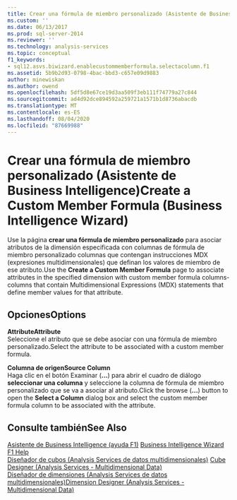 ```yaml
---
title: Crear una fórmula de miembro personalizado (Asistente de Business Intelligence) | Microsoft Docs
ms.custom: ''
ms.date: 06/13/2017
ms.prod: sql-server-2014
ms.reviewer: ''
ms.technology: analysis-services
ms.topic: conceptual
f1_keywords:
- sql12.asvs.biwizard.enablecustommemberformula.selectacolumn.f1
ms.assetid: 5b9b2d93-0798-4bac-bbd3-c657e09d9883
author: minewiskan
ms.author: owend
ms.openlocfilehash: 5df5d8e67ce19d3aa509f3eb111f74779a27c844
ms.sourcegitcommit: ad4d92dce894592a259721a1571b1d8736abacdb
ms.translationtype: MT
ms.contentlocale: es-ES
ms.lasthandoff: 08/04/2020
ms.locfileid: "87669988"
---
```

# <a name="create-a-custom-member-formula-business-intelligence-wizard"></a><span data-ttu-id="efff0-102">Crear una fórmula de miembro personalizado (Asistente de Business Intelligence)</span><span class="sxs-lookup"><span data-stu-id="efff0-102">Create a Custom Member Formula (Business Intelligence Wizard)</span></span>
  <span data-ttu-id="efff0-103">Use la página **crear una fórmula de miembro personalizado** para asociar atributos de la dimensión especificada con columnas de fórmula de miembro personalizado columnas que contengan instrucciones MDX (expresiones multidimensionales) que definan los valores de miembro de ese atributo.</span><span class="sxs-lookup"><span data-stu-id="efff0-103">Use the **Create a Custom Member Formula** page to associate attributes in the specified dimension with custom member formula columns-columns that contain Multidimensional Expressions (MDX) statements that define member values for that attribute.</span></span>  
  
## <a name="options"></a><span data-ttu-id="efff0-104">Opciones</span><span class="sxs-lookup"><span data-stu-id="efff0-104">Options</span></span>  
 <span data-ttu-id="efff0-105">**Attribute**</span><span class="sxs-lookup"><span data-stu-id="efff0-105">**Attribute**</span></span>  
 <span data-ttu-id="efff0-106">Seleccione el atributo que se debe asociar con una fórmula de miembro personalizado.</span><span class="sxs-lookup"><span data-stu-id="efff0-106">Select the attribute to be associated with a custom member formula.</span></span>  
  
 <span data-ttu-id="efff0-107">**Columna de origen**</span><span class="sxs-lookup"><span data-stu-id="efff0-107">**Source Column**</span></span>  
 <span data-ttu-id="efff0-108">Haga clic en el botón Examinar (**...**) para abrir el cuadro de diálogo **seleccionar una columna** y seleccione la columna de fórmula de miembro personalizado que se va a asociar al atributo.</span><span class="sxs-lookup"><span data-stu-id="efff0-108">Click the browse (**...**) button to open the **Select a Column** dialog box and select the custom member formula column to be associated with the attribute.</span></span>  
  
## <a name="see-also"></a><span data-ttu-id="efff0-109">Consulte también</span><span class="sxs-lookup"><span data-stu-id="efff0-109">See Also</span></span>  
 <span data-ttu-id="efff0-110">[Asistente de Business Intelligence (ayuda F1)](business-intelligence-wizard-f1-help.md) </span><span class="sxs-lookup"><span data-stu-id="efff0-110">[Business Intelligence Wizard F1 Help](business-intelligence-wizard-f1-help.md) </span></span>  
 <span data-ttu-id="efff0-111">[Diseñador de cubos &#40;Analysis Services de datos multidimensionales&#41;](cube-designer-analysis-services-multidimensional-data.md) </span><span class="sxs-lookup"><span data-stu-id="efff0-111">[Cube Designer &#40;Analysis Services - Multidimensional Data&#41;](cube-designer-analysis-services-multidimensional-data.md) </span></span>  
 [<span data-ttu-id="efff0-112">Diseñador de dimensiones &#40;Analysis Services de datos multidimensionales&#41;</span><span class="sxs-lookup"><span data-stu-id="efff0-112">Dimension Designer &#40;Analysis Services - Multidimensional Data&#41;</span></span>](dimension-designer-analysis-services-multidimensional-data.md)  
  
  

